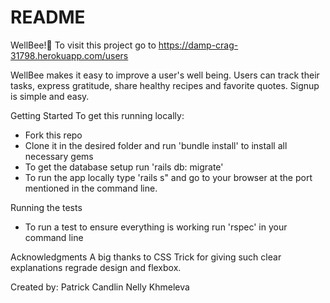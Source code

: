 # README
WellBee!🐝
To visit this project go to https://damp-crag-31798.herokuapp.com/users

WellBee makes it easy to improve a user's well being. Users can track their tasks, express gratitude, share healthy recipes and favorite quotes. Signup is simple and easy.


Getting Started
To get this running locally:
- Fork this repo
- Clone it in the desired folder and run 'bundle install' to install all necessary gems
- To get the database setup run 'rails db: migrate'
- To run the app locally type 'rails s" and go to your browser at the port mentioned in the command line.

Running the tests
- To run a test to ensure everything is working run 'rspec' in your command line


Acknowledgments
A big thanks to CSS Trick for giving such clear explanations regrade design and flexbox.

Created by:
Patrick Candlin
Nelly Khmeleva